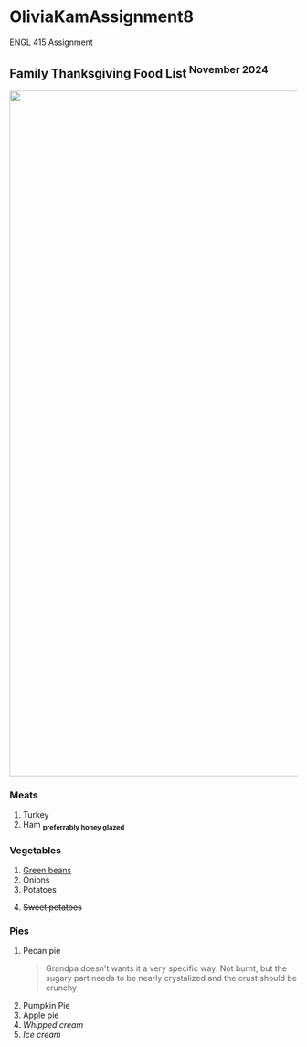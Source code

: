 # OliviaKamAssignment8
ENGL 415 Assignment
<h2>Family Thanksgiving Food List<sup> November 2024</sup></h2> 

<img src="[url]([https://cdn.britannica.com/06/187306-050-0287B644/cornucopia-pumpkins-gords-leaf.jpg](https://www.pinterest.com/pin-builder/?description=-+ELLEDecor.com&media=https%3A%2F%2Fhips.hearstapps.com%2Fhmg-prod%2Fimages%2Fthanksgiving-cornucopia-royalty-free-image-1697467463.jpg%3Fresize%3D1600%3A*&method=button&url=https%3A%2F%2Fwww.elledecor.com%2Flife-culture%2Fentertaining%2Fa45524098%2Fthanksgiving-cornucopia-meaning%2F))" width="1600" height="1200">

<h3>Meats</h3> 
<ol>
  <li>Turkey</li>
  <li>Ham  <sub> <strong>preferrably honey glazed</strong></li> </sub>
</ol>
<h3>Vegetables</h3> 
<ol>
  <li><u>Green beans</u></li>
  <li>Onions</li>
  <li>Potatoes</li>
  <li> <p><s>Sweet potatoes</s></p> </li>
</ol>
<h3>Pies</h3> 
<ol>
  <li>Pecan pie</li>
  <blockquote> Grandpa doesn't wants it a very specific way. Not burnt, but the sugary part needs to be nearly crystalized and the crust should be crunchy </blockquote>
  <li>Pumpkin Pie</li>
  <li>Apple pie</li>
  <li><em>Whipped cream</em></li>
  <li><em>Ice cream</em></li>
</ol>
